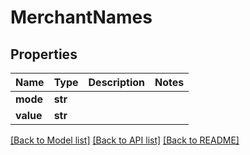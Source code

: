 # MerchantNames

## Properties
Name | Type | Description | Notes
------------ | ------------- | ------------- | -------------
**mode** | **str** |  | 
**value** | **str** |  | 

[[Back to Model list]](../README.md#documentation-for-models) [[Back to API list]](../README.md#documentation-for-api-endpoints) [[Back to README]](../README.md)

